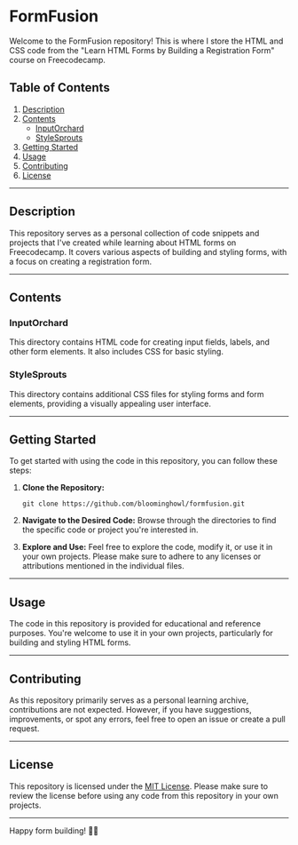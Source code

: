 # FormFusion

Welcome to the FormFusion repository! This is where I store the HTML and CSS code from the "Learn HTML Forms by Building a Registration Form" course on Freecodecamp.

## Table of Contents

1. [Description](#description)
2. [Contents](#contents)
   - [InputOrchard](#inputorchard)
   - [StyleSprouts](#stylesprouts)
3. [Getting Started](#getting-started)
4. [Usage](#usage)
5. [Contributing](#contributing)
6. [License](#license)

---

## Description

This repository serves as a personal collection of code snippets and projects that I've created while learning about HTML forms on Freecodecamp. It covers various aspects of building and styling forms, with a focus on creating a registration form.

---

## Contents

### InputOrchard

This directory contains HTML code for creating input fields, labels, and other form elements. It also includes CSS for basic styling.

### StyleSprouts

This directory contains additional CSS files for styling forms and form elements, providing a visually appealing user interface.

---

## Getting Started

To get started with using the code in this repository, you can follow these steps:

1. **Clone the Repository:**
   ```
   git clone https://github.com/bloominghowl/formfusion.git
   ```

2. **Navigate to the Desired Code:**
   Browse through the directories to find the specific code or project you're interested in.

3. **Explore and Use:**
   Feel free to explore the code, modify it, or use it in your own projects. Please make sure to adhere to any licenses or attributions mentioned in the individual files.

---

## Usage

The code in this repository is provided for educational and reference purposes. You're welcome to use it in your own projects, particularly for building and styling HTML forms.

---

## Contributing

As this repository primarily serves as a personal learning archive, contributions are not expected. However, if you have suggestions, improvements, or spot any errors, feel free to open an issue or create a pull request.

---

## License

This repository is licensed under the [MIT License](LICENSE). Please make sure to review the license before using any code from this repository in your own projects.

---

Happy form building! 📝🚀
